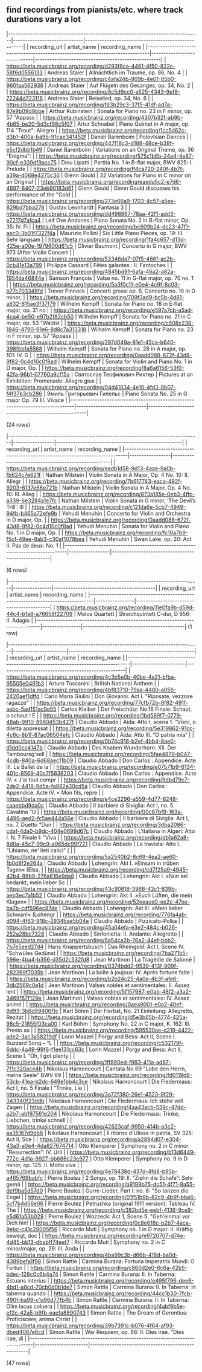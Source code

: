 ## find recordings from pianists/etc. where track durations vary a lot

|-------------------------------------------------------------------------------|-----------------------------|----------------------------------------------------|
|                                 recording_url                                 |         artist_name         |                   recording_name                   |
|-------------------------------------------------------------------------------|-----------------------------|----------------------------------------------------|
| <https://beta.musicbrainz.org/recording/d293f8ca-4461-4f50-822c-58f6d0556133> | Andreas Staier              | Allnächtlich im Traume, op. 86, No. 4              |
| <https://beta.musicbrainz.org/recording/c4afa24b-909b-4e01-85b0-960faa562936> | Andreas Staier              | Auf Flügeln des Gesanges, op. 34, No. 2            |
| <https://beta.musicbrainz.org/recording/8c5d9cc0-a525-4343-9ef8-72244d723116> | Andreas Staier              | Reiselied, op. 34, No. 6                           |
| <https://beta.musicbrainz.org/recording/fd3b29c3-37f5-41df-ad7a-87e9b09d9bbe> | Arthur Rubinstein           | Sonata for Piano no. 23 in F minor, op. 57 "Appass |
| <https://beta.musicbrainz.org/recording/4307b32f-ab9b-4b65-be20-5d3cf98c5f07> | Artur Schnabel              | Piano Quintet in A major, op. 114 "Trout": Allegro |
| <https://beta.musicbrainz.org/recording/1cc5d62c-d3b1-400a-ba9b-91cae341452f> | Daniel Barenboim            | Polovtsian Dances                                  |
| <https://beta.musicbrainz.org/recording/447f18c3-d188-48ce-b38f-e5cf2dbb1b49> | Daniel Barenboim            | Variations on an Original Theme, op. 36 "Enigma":  |
| <https://beta.musicbrainz.org/recording/575c1b6b-24a4-4e87-90cf-e339df9acc75> | Dinu Lipatti                | Partita No. 1 in B-flat major, BWV 825: I. Prelude |
| <https://beta.musicbrainz.org/recording/ff4ca720-240f-4b7f-a39a-d068e4275c36> | Glenn Gould                 | 32 Variations for Piano in C minor on an Original  |
| <https://beta.musicbrainz.org/recording/eaeda5c2-e7d6-4897-8407-23eb90183d61> | Glenn Gould                 | Glenn Gould discusses his performance of the "Gold |
| <https://beta.musicbrainz.org/recording/273e66a9-1703-4c57-a5ee-829bd7bba278> | Gustav Leonhardt            | Fantasia 3                                         |
| <https://beta.musicbrainz.org/recording/dd498867-78aa-42f1-add3-e7217d7afca4> | Leif Ove Andsnes            | Piano Sonata No. 2 in B-flat minor, Op. 35: IV. Fi |
| <https://beta.musicbrainz.org/recording/bc609b24-dc23-47f1-aec0-3b01f7327f4a> | Maurizio Pollini            | Six Little Piano Pieces, op. 19: III. Sehr langsam |
| <https://beta.musicbrainz.org/recording/1fa4c657-d13d-425e-a00e-1979600d61c5> | Olivier Baumont             | Concerto in G major, BWV 973 (After Violin Concert |
| <https://beta.musicbrainz.org/recording/53346da7-07f5-466f-ac2b-0cb41e13a799> | Philippe Cassard            | Fêtes galantes : II. Fantoches                     |
| <https://beta.musicbrainz.org/recording/4845bd91-6afa-46a2-a82a-1954da46844e> | Samson François             | Valse no. 11 in G-flat major, op. 70 no. 1         |
| <https://beta.musicbrainz.org/recording/5a3f0c11-e0e4-4c9f-8c03-b77c703348fd> | Trevor Pinnock              | Concerti grossi op. 6, Concerto no. 10 in D minor, |
| <https://beta.musicbrainz.org/recording/709f3ad9-bc5b-4d81-a832-815ae3f37f79> | Wilhelm Kempff              | Sonata for Piano no. 18 in E‐flat major, op. 31 no |
| <https://beta.musicbrainz.org/recording/e597a7cb-a5ad-4ca4-be50-e97b2f82cb50> | Wilhelm Kempff              | Sonata for Piano no. 21 in C major, op. 53 “Waldst |
| <https://beta.musicbrainz.org/recording/c508c238-1846-4790-91e6-8d8c7a313318> | Wilhelm Kempff              | Sonata for Piano no. 23 in F minor, op. 57 “Appass |
| <https://beta.musicbrainz.org/recording/297d049a-81e1-45ca-b640-398fbb1a5568> | Wilhelm Kempff              | Sonata for Piano no. 28 in A major, op. 101: IV. G |
| <https://beta.musicbrainz.org/recording/0aadd088-672f-43d8-9f82-0c4d10c0f8ad> | Wilhelm Kempff              | Sonata for Violin and Piano No. 1 in D major, Op.  |
| <https://beta.musicbrainz.org/recording/8a6a6156-53f0-42fa-96b1-07760a9cf15a> | Святослав Теофилович Рихтер | Pictures at an Exhibition: Promenade: Allegro gius |
| <https://beta.musicbrainz.org/recording/04d41834-4e10-4fd3-8b07-f4f37b3cb286> | Эмиль Григорьевич Гилельс   | Piano Sonata No. 25 in G major Op. 79 III. Vivace  |
|-------------------------------------------------------------------------------|-----------------------------|----------------------------------------------------|

(24 rows)

|-------------------------------------------------------------------------------|-----------------|----------------------------------------------------|
|                                 recording_url                                 |   artist_name   |                   recording_name                   |
|-------------------------------------------------------------------------------|-----------------|----------------------------------------------------|
| <https://beta.musicbrainz.org/recording/eadb1d58-9d13-4aae-9a0b-fb624c7e621f> | Nathan Milstein | Violin Sonata in A Major, Op. 4 No. 10: II. Allegr |
| <https://beta.musicbrainz.org/recording/7b617743-eaca-492f-9203-6137e66e721b> | Nathan Milstein | Violin Sonata in A Major, Op. 4 No. 10: III. Alleg |
| <https://beta.musicbrainz.org/recording/873a185e-0eb3-4ffc-a339-6e3284a1e7fc> | Nathan Milstein | Violin Sonata in G minor, ’The Devil’s Trill’: III |
| <https://beta.musicbrainz.org/recording/c121da6e-5cb7-4949-94fb-b465a72efe9b> | Yehudi Menuhin  | Concerto for Violin and Orchestra in D major, Op.  |
| <https://beta.musicbrainz.org/recording/0aadd088-672f-43d8-9f82-0c4d10c0f8ad> | Yehudi Menuhin  | Sonata for Violin and Piano No. 1 in D major, Op.  |
| <https://beta.musicbrainz.org/recording/fc10a7b9-f5cf-49ee-8ab3-c30af1078bea> | Yehudi Menuhin  | Swan Lake, op. 20: Act II. Pas de deux: No. 1      |
|-------------------------------------------------------------------------------|-----------------|----------------------------------------------------|

(6 rows)

|-------------------------------------------------------------------------------|----------------|------------------------------------------|
|                                 recording_url                                 |  artist_name   |              recording_name              |
|-------------------------------------------------------------------------------|----------------|------------------------------------------|
| <https://beta.musicbrainz.org/recording/11e0fa9b-d59d-44c4-b1a8-a76658f22709> | Melos Quartett | Streichquintett C-dur, D 956: II. Adagio |
|-------------------------------------------------------------------------------|----------------|------------------------------------------|
(1 row)

|-------------------------------------------------------------------------------|----------------------|----------------------------------------------------|
|                                 recording_url                                 |     artist_name      |                   recording_name                   |
|-------------------------------------------------------------------------------|----------------------|----------------------------------------------------|
| <https://beta.musicbrainz.org/recording/4c3b5e0b-40be-4a21-bfba-95505e0491b3> | Arturo Toscanini     | British National Anthem                            |
| <https://beta.musicbrainz.org/recording/4bf83710-79aa-4480-a056-2420aef1dffd> | Carlo Maria Giulini  | Don Giovanni: Act I. "Riposate, vezzose ragazze"   |
| <https://beta.musicbrainz.org/recording/77cfb72b-8f82-491f-aabc-5ad151ac9e55> | Carlos Kleiber       | Der Freischütz: No.16 Finale: Schaut, o schaut ! E |
| <https://beta.musicbrainz.org/recording/1bd589f7-0779-48ab-9910-8960453b427f> | Claudio Abbado       | Aida: Atto I, scena 1. “Vieni, o diletta appressat |
| <https://beta.musicbrainz.org/recording/5e319862-91cc-4c6c-8b1f-87ac06504efc> | Claudio Abbado       | Aida: Atto III. “O patria mia”                     |
| <https://beta.musicbrainz.org/recording/0b74c918-b2ef-4bb4-8ae0-d1dd0cc4147b> | Claudio Abbado       | Des Knaben Wunderhorn: XII. Der Tamboursg'sell     |
| <https://beta.musicbrainz.org/recording/5fae4879-b047-4cdb-840a-6d68aec11b09> | Claudio Abbado       | Don Carlos : Appendice. Acte III. Le Ballet de la  |
| <https://beta.musicbrainz.org/recording/e07571b9-6134-401c-8569-40c7f5836203> | Claudio Abbado       | Don Carlos : Appendice. Acte IV. « J'ai tout compr |
| <https://beta.musicbrainz.org/recording/9dbd79c7-2de2-4418-9d5a-fa882a30cd5a> | Claudio Abbado       | Don Carlos : Appendice. Acte IV. « Mon fils, repre |
| <https://beta.musicbrainz.org/recording/e4ce3296-a559-4d77-8248-caaebbd9da0c> | Claudio Abbado       | Il barbiere di Siviglia: Act I, no. 5. Cavatina “U |
| <https://beta.musicbrainz.org/recording/00c87bf8-163a-4496-aed2-fc5ae444a56e> | Claudio Abbado       | Il barbiere di Siviglia: Act I, no. 7. Duetto “Dun |
| <https://beta.musicbrainz.org/recording/3dba2086-cdaf-4da0-b9dc-404e0699d67c> | Claudio Abbado       | L'italiana in Algeri: Atto I. N. 7 Finale I: “Viva |
| <https://beta.musicbrainz.org/recording/db1a62a8-8d0a-45c7-99c9-a965dc99f721> | Claudio Abbado       | La traviata: Atto I. “Libiamo, ne' lieti calici” ( |
| <https://beta.musicbrainz.org/recording/5a2540b2-8c69-4ea2-ae60-1b0d8f2e264a> | Claudio Abbado       | Lohengrin: Akt I. »Einsam in trüben Tagen« (Elsa,  |
| <https://beta.musicbrainz.org/recording/cd7f25a9-4945-42b4-88b9-276a616e9da8> | Claudio Abbado       | Lohengrin: Akt I. »Nun sei bedankt, mein lieber Sc |
| <https://beta.musicbrainz.org/recording/43c90818-3968-42c1-839b-aeb3ec7a1b52> | Claudio Abbado       | Lohengrin: Akt II. »Euch Lüften, die mein Klagen«  |
| <https://beta.musicbrainz.org/recording/52eeace0-ee2c-47ee-ba7b-cdf596ec87de> | Claudio Abbado       | Lohengrin: Akt III. »Mein lieber Schwan!« (Lohengr |
| <https://beta.musicbrainz.org/recording/776fa4ab-d094-4f63-918c-2934bae5b04e> | Claudio Abbado       | Pizzicato-Polka                                    |
| <https://beta.musicbrainz.org/recording/45a04efa-e3e2-484c-b026-252a28bc7328> | Claudio Abbado       | Sinfonietta: II. Andante: Allegretto               |
| <https://beta.musicbrainz.org/recording/8a54ca2b-76a2-44ef-bbb2-7b7e5eed27d4> | Hans Knappertsbusch  | Das Rheingold: Act I, Scene IV. "Schwüles Gedünst  |
| <https://beta.musicbrainz.org/recording/7ba271b5-596e-4ba4-b356-d35d2c532fd8> | Jean Martinon        | La Tragédie de Salomé                              |
| <https://beta.musicbrainz.org/recording/0374bdd2-9539-413f-909f-282269f7035b> | Jean Martinon        | La boîte à joujoux: IV. Après fortune faite        |
| <https://beta.musicbrainz.org/recording/b2b24c25-4a0e-4b3f-afe6-3db2569c0e1d> | Jean Martinon        | Valses nobles et sentimentales: II. Assez lent     |
| <https://beta.musicbrainz.org/recording/5f157987-e0ab-48f2-a3a2-3469157f129e> | Jean Martinon        | Valses nobles et sentimentales: IV. Assez animé    |
| <https://beta.musicbrainz.org/recording/0aea9001-e0a2-40ef-9d93-3b6d99406f1c> | Karl Böhm            | Der Herbst, No. 21 Einleitung: Allegretto, Rezitat |
| <https://beta.musicbrainz.org/recording/d5e3b65b-4774-425a-98c5-21855f03ca00> | Karl Böhm            | Symphony No. 22 in C major, K. 162: III. Presto as |
| <https://beta.musicbrainz.org/recording/595530ae-d219-4422-ade2-3ac3a58219df> | Lorin Maazel         | Porgy and Bess: Act II, Scene I. Buzzard Song – “L |
| <https://beta.musicbrainz.org/recording/c532179f-6ddc-4a49-99f6-f1ee131cc63c> | Lorin Maazel         | Porgy and Bess: Act II, Scene I. “Oh, I got plenty |
| <https://beta.musicbrainz.org/recording/1ff890ed-f983-411a-ad87-7f1c320ace4b> | Nikolaus Harnoncourt | Cantata No 69 "Lobe den Herrn, meine Seele" BWV 69 |
| <https://beta.musicbrainz.org/recording/fd0119d8-53cb-41ea-b2dc-649e1bb4c3ce> | Nikolaus Harnoncourt | Die Fledermaus: Act I, no. 5 Finale I "Trinke, Lie |
| <https://beta.musicbrainz.org/recording/3a72f380-26e1-4523-9f29-343340f23ddb> | Nikolaus Harnoncourt | Die Fledermaus: Ich stehe voll Zagen               |
| <https://beta.musicbrainz.org/recording/4aa43acb-539c-47dd-a2b7-ab197561e204> | Nikolaus Harnoncourt | Die Fledermaus: Trinke, Liebchen, trinke schnell   |
| <https://beta.musicbrainz.org/recording/42623caf-9950-414b-a3c2-aa35167d9db6> | Nikolaus Harnoncourt | Il ritorno d'Ulisse in patria, SV 325: Act II, Sce |
| <https://beta.musicbrainz.org/recording/a2894d07-e304-43a3-a0e4-4da827674714> | Otto Klemperer       | Symphony no. 2 in C minor "Resurrection": IV. Urli |
| <https://beta.musicbrainz.org/recording/b13d6449-772c-4d1a-9927-bb686c23e977> | Otto Klemperer       | Symphony no. 9 in D minor, op. 125: II. Molto viva |
| <https://beta.musicbrainz.org/recording/4e78438d-437d-4fd8-b95b-a465769babfc> | Pierre Boulez        | 2 Songs, op. 19: II. “Ziehn die Schafe”: Sehr gemä |
| <https://beta.musicbrainz.org/recording/a9199b75-dc51-4f71-9a55-def9ba5d57d0> | Pierre Boulez        | Gurre-Lieder, Part I: no. 6: "So tanzen die Engel  |
| <https://beta.musicbrainz.org/recording/01f51b9b-82c9-4b9f-bba6-5cf7b4d56e06> | Pierre Boulez        | Petrushka (original 1911 version): Tableau IV. The |
| <https://beta.musicbrainz.org/recording/c382bd5e-eebf-4136-9ce9-e5d61a53b029> | Pierre Boulez        | Wozzeck: Act 1, Scene 5. "Geh'einmal vor Dich hin! |
| <https://beta.musicbrainz.org/recording/0c8e618c-b2b7-4aca-9ebc-c41c28005f56> | Riccardo Muti        | Symphony no. 1 in D major: II. Kräftig bewegt, doc |
| <https://beta.musicbrainz.org/recording/e9720707-d74e-4d45-bb13-dbabff74eef7> | Riccardo Muti        | Symphony no. 2 in C minor/major, op. 29: III. Anda |
| <https://beta.musicbrainz.org/recording/4ba99c3b-d66b-418d-ba0d-4389befa1f98> | Simon Rattle         | Carmina Burana: Fortuna Imperatrix Mundi: O Fortun |
| <https://beta.musicbrainz.org/recording/c860d2e0-6c6a-42b5-bdec-128c0c6b4a74> | Simon Rattle         | Carmina Burana: II. In Taberna: Estuans interius   |
| <https://beta.musicbrainz.org/recording/e495f796-dee6-4bd1-a8cd-70cb0d0b1de7> | Simon Rattle         | Carmina Burana: II. In Taberna: In taberna quando  |
| <https://beta.musicbrainz.org/recording/44cc1b30-7fcb-490f-ba99-c1a96d77fb4b> | Simon Rattle         | Carmina Burana: II. In Taberna: Olim lacus coluera |
| <https://beta.musicbrainz.org/recording/4abf9b5e-ef2c-42a5-b9fb-eaefa8890743> | Simon Rattle         | The Dream of Gerontius: Proficiscere, anima Christ |
| <https://beta.musicbrainz.org/recording/39b7391c-b076-4f64-af93-dbed4067e6cd> | Simon Rattle         | War Requiem, op. 66: II. Dies irae. "Dies irae, di |
|-------------------------------------------------------------------------------|----------------------|----------------------------------------------------|

(47 rows)

